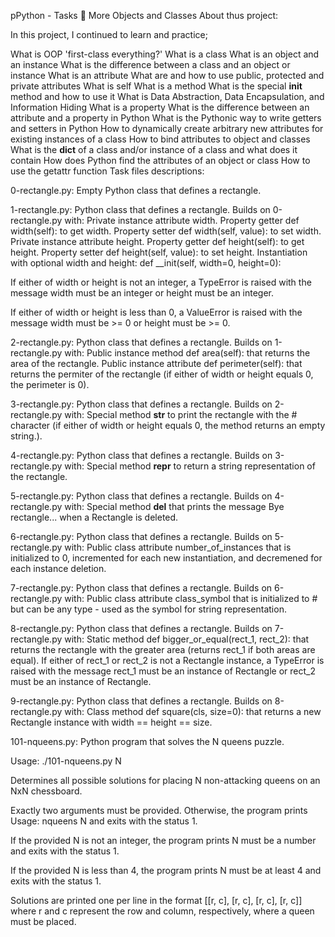 pPython - Tasks 📃 More Objects and Classes About thus project:

In this project, I continued to learn and practice;

What is OOP
'first-class everything?'
What is a class
What is an object and an instance
What is the difference between a class and an object or instance
What is an attribute
What are and how to use public, protected and private attributes
What is self
What is a method
What is the special __init__ method and how to use it
What is Data Abstraction, Data Encapsulation, and Information Hiding
What is a property
What is the difference between an attribute and a property in Python
What is the Pythonic way to write getters and setters in Python
How to dynamically create arbitrary new attributes for existing instances of a class
How to bind attributes to object and classes
What is the __dict__ of a class and/or instance of a class and what does it contain
How does Python find the attributes of an object or class
How to use the getattr function
Task files descriptions:

0-rectangle.py: Empty Python class that defines a rectangle.

1-rectangle.py: Python class that defines a rectangle. Builds on 0-rectangle.py with:
    Private instance attribute width.
    Property getter def width(self): to get width.
    Property setter def width(self, value): to set width.
    Private instance attribute height.
    Property getter def height(self): to get height.
    Property setter def height(self, value): to set height.
    Instantiation with optional width and height: def __init(self, width=0, height=0):

If either of width or height is not an integer, a TypeError is raised with the message width must be an integer or height must be an integer.

If either of width or height is less than 0, a ValueError is raised with the message width must be >= 0 or height must be >= 0.

2-rectangle.py: Python class that defines a rectangle. Builds on 1-rectangle.py with:
    Public instance method def area(self): that returns the area of the rectangle.
    Public instance attribute def perimeter(self): that returns the permiter of the rectangle (if either of width or height equals 0, the perimeter is 0).

3-rectangle.py: Python class that defines a rectangle. Builds on 2-rectangle.py with:
    Special method __str__ to print the rectangle with the # character (if either of width or height equals 0, the method returns an empty string.).

4-rectangle.py: Python class that defines a rectangle. Builds on 3-rectangle.py with:
    Special method __repr__ to return a string representation of the rectangle.

5-rectangle.py: Python class that defines a rectangle. Builds on 4-rectangle.py with:
    Special method __del__ that prints the message Bye rectangle... when a Rectangle is deleted.

6-rectangle.py: Python class that defines a rectangle. Builds on 5-rectangle.py with:
    Public class attribute number_of_instances that is initialized to 0, incremented for each new instantiation, and decremened for each instance deletion.

7-rectangle.py: Python class that defines a rectangle. Builds on 6-rectangle.py with:
    Public class attribute class_symbol that is initialized to # but can be any type - used as the symbol for string representation.

8-rectangle.py: Python class that defines a rectangle. Builds on 7-rectangle.py with:
    Static method def bigger_or_equal(rect_1, rect_2): that returns the rectangle with the greater area (returns rect_1 if both areas are equal).
    If either of rect_1 or rect_2 is not a Rectangle instance, a TypeError is raised with the message rect_1 must be an instance of Rectangle or rect_2 must be an instance of Rectangle.

9-rectangle.py: Python class that defines a rectangle. Builds on 8-rectangle.py with:
    Class method def square(cls, size=0): that returns a new Rectangle instance with width == height == size.

101-nqueens.py: Python program that solves the N queens puzzle.

Usage: ./101-nqueens.py N

Determines all possible solutions for placing N non-attacking queens on an NxN chessboard.

Exactly two arguments must be provided. Otherwise, the program prints Usage: nqueens N and exits with the status 1.

If the provided N is not an integer, the program prints N must be a   number and exits with the status 1.

If the provided N is less than 4, the program prints N must be at least   4 and exits with the status 1.

Solutions are printed one per line in the format [[r, c], [r, c], [r, c],   [r, c]] where r and c represent the row and column, respectively, where a queen must be placed.

